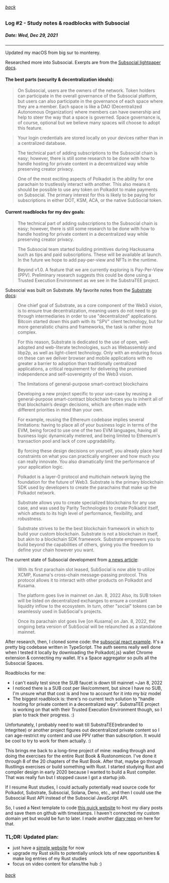 ###### [back](./../README.md)

### Log #2 - Study notes & roadblocks with Subsocial 
##### Date: Wed, Dec 29, 2021
-----------
Updated my macOS from big sur to monterey. 

Researched more into Subsocial. Exerpts are from the [Subsocial lightpaper docs](https://docs.subsocial.network/docs/lightpaper/).

#### The best parts (security & decentralization ideals):

>On Subsocial, users are the owners of the network. Token holders can participate in the overall governance of the Subsocial platform, but users can also participate in the governance of each space where they are a member. Each space is like a DAO (Decentralized Autonomous Organization) where members can have ownership and help to steer the way that a space is governed. Space governance is, of course, optional but we believe many spaces will choose to adopt this feature.

>Your login credentials are stored locally on your devices rather than in a centralized database.

>The technical part of adding subscriptions to the Subsocial chain is easy; however, there is still some research to be done with how to handle hosting for private content in a decentralized way while preserving creator privacy.

>One of the most exciting aspects of Polkadot is the ability for one parachain to trustlessly interact with another. This also means it should be possible to use any token on Polkadot to make payments on Subsocial. The primary interest for this is likely to be paying for subscriptions in either DOT, KSM, ACA, or the native SubSocial token.

#### Current roadblocks for my dev goals: 

>The technical part of adding subscriptions to the Subsocial chain is easy; however, there is still some research to be done with how to handle hosting for private content in a decentralized way while preserving creator privacy.

>The Subsocial team started building primitives during Hackusama such as tips and paid subscriptions. These will be available at launch. In the future we hope to add pay-per-view and NFTs in the runtime.

>Beyond v1.0. A feature that we are currently exploring is Pay-Per-View (PPV). Preliminary research suggests this could be done using a Trusted Execution Environment as we see in the SubstraTEE project.

Subsocial was built on Substrate. My favorite notes from the [Substrate docs](https://docs.substrate.io/v3/getting-started/overview/):

>One chief goal of Substrate, as a core component of the Web3 vision, is to ensure true decentralization, meaning users do not need to go through intermediaries in order to use "decentralized" applications. Bitcoin started down this path with its "SPV" client technology, but for more generalistic chains and frameworks, the task is rather more complex.

>For this reason, Substrate is dedicated to the use of open, well-adopted and web-literate technologies, such as Webassembly and libp2p, as well as light-client technology. Only with an enduring focus on these can we deliver browser and mobile applications with no greater a barrier to adoption than traditionally centralized applications, a critical requirement for delivering the promised independence and self-sovereignty of the Web3 vision.

>The limitations of general-purpose smart-contract blockchains

>Developing a new project specific to your use-case by reusing a general-purpose smart-contract blockchain forces you to inherit all of that blockchain’s design decisions, which are often made with different priorities in mind than your own.

>For example, reusing the Ethereum codebase implies several limitations: having to place all of your business logic in terms of the EVM, being forced to use one of the two EVM languages, having all business logic dynamically metered, and being limited to Ethereum's transaction pool and lack of core upgradability.

>By forcing these design decisions on yourself, you already place hard constraints on what you can practically engineer and how much you can really innovate. You also dramatically limit the performance of your application logic.

>Polkadot is a layer-0 protocol and multichain network laying the foundation for the future of Web3. Substrate is the primary blockchain SDK used by developers to create the parachains that make up the Polkadot network.

>Substrate allows you to create specialized blockchains for any use case, and was used by Parity Technologies to create Polkadot itself, which attests to its high level of performance, flexibility, and robustness.

>Substrate strives to be the best blockchain framework in which to build your custom blockchain. Substrate is not a blockchain in itself, but akin to a blockchain SDK framework. Substrate empowers you to build beyond the capabilities of others, giving you the freedom to define your chain however you want.

The current state of Subsocial development from [a news article](https://u.today/subsocial-secures-kusama-slot-shares-sub-distribution-plan): 

>With its first parachain slot leased, SubSocial is now able to utilize XCMP, Kusama's cross-chain message-passing protocol. This protocol allows it to interact with other products on Polkadot and Kusama.

>The platform goes live in mainnet on Jan. 8, 2022
Also, its SUB token will be listed on decentralized exchanges to ensure a constant liquidity inflow to the ecosystem. In turn, other "social" tokens can be seamlessly used in SubSocial's projects.

>Once its parachain slot goes live [on Kusama] on Jan. 8, 2022, the ongoing beta version of SubSocial will be relaunched as a standalone mainnet.

After research, then, I cloned some code: the [subsocial react example](https://github.com/dappforce/subsocial-react-example). It's a pretty big codebase written in TypeScript. The auth seems really well done when I tested it locally by downloading the Polkadot{.js} wallet Chrome extension & connecting my wallet. It's a Space aggregator so pulls all the Subsocial Spaces. 

Roadblocks for me:
 - I can't easily test since the SUB faucet is down till mainnet ~Jan 8, 2022
 - I noticed there is a SUB cost per like/comment, but since I have no SUB, I'm unsure what that cost is and how to account for it into my biz model
 - The biggest roadblock is: there's no current tech solution to "handle hosting for private content in a decentralized way". SubstraTEE project is working on that with their Trusted Execution Environment though, so I plan to track their progress. :)

Unfortunately, I probably need to wait till SubstraTEE(rebranded to Integritee) or another project figures out decentralized private content so I can age-restrict my content and use PPV rather than subscription. It would be cool to try to work for them actually. :)  

This brings me back to a long-time project of mine: reading through and doing the exercises for the entire Rust Book & Rustonomicon. I've done it through 8 of the 20 chapters of the Rust Book. After that, maybe go through Rustlings exercises or build something with Rust. I started studying Rust and compiler design in early 2020 because I wanted to build a Rust compiler. That was really fun but I stopped cause I got a startup job. 

If I resume Rust studies, I could actually potentially read source code for Polkadot, Substrate, Subsocial, Solana, Deno, etc., and then I could use the Subsocial Rust API instead of the Subsocial JavaScript API.

So, I used a Next template to code [this quick website](https://diary-gamma.vercel.app/) to host my diary posts and save them on github with timestamps. I haven't connected my custom domain yet but would be fun to later. I made another [diary repo](https://github.com/rosywhite/diary) on here for that.



### TL;DR: Updated plan: 
- just have a [simple website](https://diary-gamma.vercel.app/) for now
- upgrade my Rust skills to potentially unlock lots of new opportunities & make log entries of my Rust studies
- focus on video content for ofans/the hub :)



###### [back](./../README.md)